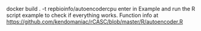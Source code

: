docker build . -t repbioinfo/autoencodercpu
enter in Example and run the R script example to check if everything works.
Function info at https://github.com/kendomaniac/rCASC/blob/master/R/autoencoder.R

